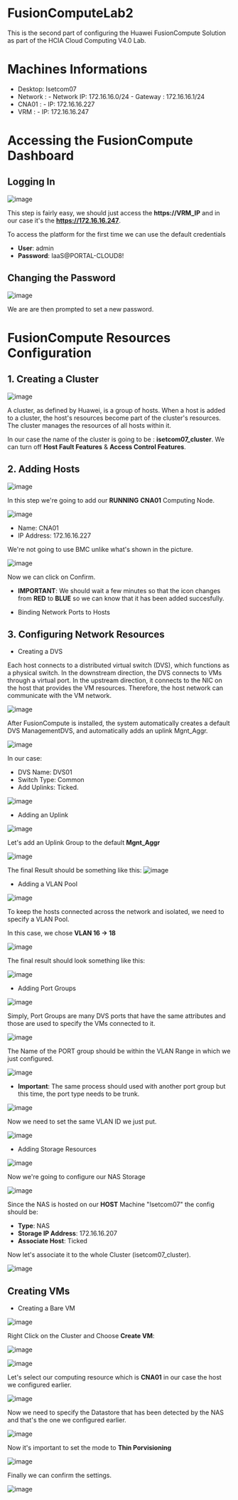 # FusionComputeLab2
This is the second part of configuring the Huawei FusionCompute Solution as part of the HCIA Cloud Computing V4.0 Lab.

# Machines Informations
* Desktop: Isetcom07
* Network : - Network IP: 172.16.16.0/24
            - Gateway : 172.16.16.1/24
* CNA01 : - IP: 172.16.16.227
* VRM : - IP: 172.16.16.247

# Accessing the FusionCompute Dashboard
## Logging In 
![image](https://user-images.githubusercontent.com/91763346/236562136-a4abf79b-ac6f-4bef-ba7b-285435861316.png)

This step is fairly easy, we should just access the **https://VRM_IP** and in our case it's the **https://172.16.16.247**.

To access the platform for the first time we can use the default credentials

* **User**: admin
* **Password**: IaaS@PORTAL-CLOUD8!

## Changing the Password

![image](https://user-images.githubusercontent.com/91763346/236562646-a1c790e7-b4cf-47c2-8ac9-732e40856815.png)

We are are then prompted to set a new password.

# FusionCompute Resources Configuration
## 1. Creating a Cluster

![image](https://user-images.githubusercontent.com/91763346/236563883-bfbae17e-ddbb-40b1-b3ab-ddc0d246c080.png)

A cluster, as defined by Huawei, is a group of hosts. When a host is added to a cluster, the host's resources become part of the cluster's resources. The cluster manages the resources of all hosts within it.

In our case the name of the cluster is going to be : **isetcom07_cluster**.
We can turn off **Host Fault Features** & **Access Control Features**.

## 2. Adding Hosts

![image](https://user-images.githubusercontent.com/91763346/236565108-2b63e8d6-c246-4031-bdc0-d796c406412c.png)

In this step we're going to add our **RUNNING** **CNA01** Computing Node.

![image](https://user-images.githubusercontent.com/91763346/236565306-51343742-3572-419f-b4ec-135f00bc3e05.png)

* Name: CNA01
* IP Address: 172.16.16.227

We're not going to use BMC unlike what's shown in the picture.

![image](https://user-images.githubusercontent.com/91763346/236565642-471272a6-d75a-4467-99c1-cebd12e4b7b5.png)

Now we can click on Confirm.

* **IMPORTANT**: We should wait a few minutes so that the icon changes from **RED** to **BLUE** so we can know that it has been added succesfully.

* Binding Network Ports to Hosts

## 3. Configuring Network Resources
* Creating a DVS

Each host connects to a distributed virtual switch (DVS), which functions as a physical switch. In the downstream direction, the DVS connects to VMs through a virtual port. In the upstream direction, it connects to the NIC on the host that provides the VM resources. 
Therefore, the host network can communicate with the VM network.

![image](https://user-images.githubusercontent.com/91763346/236567836-8671a697-7a70-4b0f-8552-150ed6b10f2b.png)

After FusionCompute is installed, the system automatically creates a default DVS
ManagementDVS, and automatically adds an uplink Mgnt_Aggr.

![image](https://user-images.githubusercontent.com/91763346/236568326-572ceff0-ed71-40ba-9849-9d2763466180.png)

In our case:
* DVS Name: DVS01
* Switch Type: Common
* Add Uplinks:  Ticked.

![image](https://user-images.githubusercontent.com/91763346/236568510-a48fa451-0ca8-404e-b035-a8c524046d32.png)

* Adding an Uplink

![image](https://user-images.githubusercontent.com/91763346/236568756-f48e8621-c681-4d8d-95ca-87707a54d3f1.png)

Let's add an Uplink Group to the default **Mgnt_Aggr**

![image](https://user-images.githubusercontent.com/91763346/236568852-26418d92-575d-4205-b381-baf52e55cd35.png)

The final Result should be something like this:
![image](https://user-images.githubusercontent.com/91763346/236568938-9b32d87e-1575-4ab9-b574-7864bf8e3ad9.png)

* Adding a VLAN Pool

![image](https://user-images.githubusercontent.com/91763346/236569064-e967c820-472c-4ec5-864a-4c1494edbb70.png)

To keep the hosts connected across the network and isolated, we need to specify a VLAN Pool.

In this case, we chose **VLAN 16 -> 18**

![image](https://user-images.githubusercontent.com/91763346/236569446-96fb5c37-c97b-4a48-8b1f-6811bf7dda39.png)

The final result should look something like this:

![image](https://user-images.githubusercontent.com/91763346/236569516-9fb53aaf-9161-49f3-b57c-8ec6be963791.png)

* Adding Port Groups

![image](https://user-images.githubusercontent.com/91763346/236569783-0e04719f-2610-4258-8f9c-d125fd2fb387.png)

Simply, Port Groups are many DVS ports that have the same attributes and those are used to specify the VMs connected to it.

![image](https://user-images.githubusercontent.com/91763346/236569817-60487b9e-7053-45ab-9884-742d6d114b21.png)

The Name of the PORT group should be within the VLAN Range in which we just configured.

![image](https://user-images.githubusercontent.com/91763346/236569963-cfc284b2-f619-404c-953a-9a58d6f5061e.png)

* **Important**: The same process should used with another port group but this time, the port type needs to be trunk.

![image](https://user-images.githubusercontent.com/91763346/236570102-8e9934aa-9435-45eb-94b6-c8160371aafa.png)

Now we need to set the same VLAN ID we just put.

![image](https://user-images.githubusercontent.com/91763346/236570171-da62feef-2a9b-424e-a3ff-28afc615b9be.png)

* Adding Storage Resources

![image](https://user-images.githubusercontent.com/91763346/236570416-44029383-ae35-4ef2-9a00-bb315165e8b6.png)

Now we're going to configure our NAS Storage

![image](https://user-images.githubusercontent.com/91763346/236570452-72690617-b5b4-4269-bcf5-d56b73dfdbe2.png)

Since the NAS is hosted on our **HOST** Machine "Isetcom07" the config should be:
* **Type**: NAS
* **Storage IP Address**: 172.16.16.207
* **Associate Host**: Ticked

Now let's associate it to the whole Cluster (isetcom07_cluster).

![image](https://user-images.githubusercontent.com/91763346/236570666-43dbd76e-b845-4944-90b1-2cd0233bfadc.png)

## Creating VMs
* Creating a Bare VM

![image](https://user-images.githubusercontent.com/91763346/236570987-683bfc75-7bc6-4ece-b5a3-ba3e1d664b08.png)

Right Click on the Cluster and Choose **Create VM**:

![image](https://user-images.githubusercontent.com/91763346/236571148-3a13b540-a9ff-4b3e-8cbb-f24add7b9dfb.png)

![image](https://user-images.githubusercontent.com/91763346/236571081-89ee6905-639d-4661-a22f-69bd16ef6964.png)

Let's select our computing resource which is **CNA01** in our case the host we configured earlier.

![image](https://user-images.githubusercontent.com/91763346/236571242-8e14e3c7-a3a3-487d-bc3c-2931cdece45e.png)

Now we need to specify the Datastore that has been detected by the NAS and that's the one we configured earlier.

![image](https://user-images.githubusercontent.com/91763346/236571449-5576d66f-316b-4c5d-bc04-97a93383a237.png)

Now it's important to set the mode to **Thin Porvisioning**

![image](https://user-images.githubusercontent.com/91763346/236571564-46c9f1bf-217a-4bab-a39d-9f6dc137f5b8.png)

Finally we can confirm the settings.

![image](https://user-images.githubusercontent.com/91763346/236571643-a0f17cdb-cc1a-4d77-93eb-60c2685a18aa.png)
